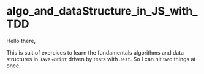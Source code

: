 # algo_and_dataStructure_in_JS_with_TDD
Hello there,

This is suit of exercices to learn the fundamentals algorithms and data structures in `JavaScript` driven by tests with `Jest`.
So I can hit two things at once.
